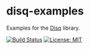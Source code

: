 # disq-examples

Examples for the [Disq](https://github.com/disq-bio/disq) library.

[![Build Status](https://travis-ci.org/disq-bio/disq-examples.svg?branch=master)](https://travis-ci.org/disq-bio/disq-examples)
[![License: MIT](https://img.shields.io/badge/License-MIT-yellow.svg)](https://opensource.org/licenses/MIT)

